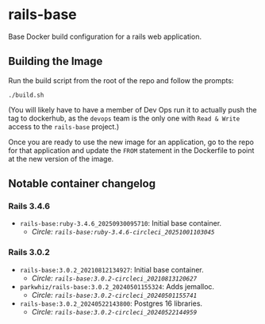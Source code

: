 # rails-base
Base Docker build configuration for a rails web application.

## Building the Image

Run the build script from the root of the repo and follow the prompts:
```
./build.sh
```

(You will likely have to have a member of Dev Ops run it to actually push the tag to dockerhub, as the `devops` team is the only one with `Read & Write` access to the `rails-base` project.)

Once you are ready to use the new image for an application, go to the repo for that application and update the `FROM` statement in the Dockerfile to point at the new version of the image.

## Notable container changelog

### Rails 3.4.6

* `rails-base:ruby-3.4.6_20250930095710`: Initial base container.
  * _Circle: `rails-base:ruby-3.4.6-circleci_20251001103045`_

### Rails 3.0.2

* `rails-base:3.0.2_20210812134927`: Initial base container.
  * _Circle: `rails-base:3.0.2-circleci_20210813120627`_
* `parkwhiz/rails-base:3.0.2_20240501155324`: Adds jemalloc.
  * _Circle: `rails-base:3.0.2-circleci_20240501155741`_
* `rails-base:3.0.2_20240522143800`: Postgres 16 libraries.
  * _Circle: `rails-base:3.0.2-circleci_20240522144959`_
